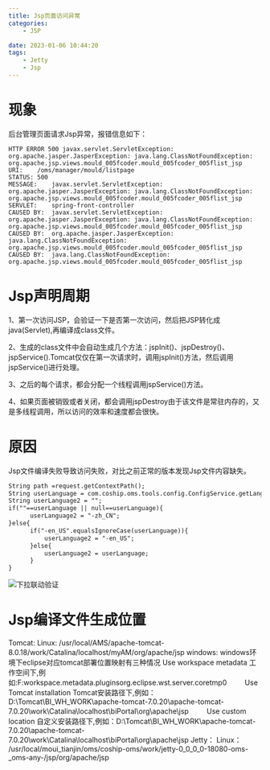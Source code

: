 ```yaml
---
title: Jsp页面访问异常
categories:
	- JSP

date: 2023-01-06 10:44:20
tags: 
	- Jetty
	- Jsp
---
```

<!-- toc -->

# <span id="inline-blue">现象</span>
后台管理页面请求Jsp异常，报错信息如下：
```log
HTTP ERROR 500 javax.servlet.ServletException: org.apache.jasper.JasperException: java.lang.ClassNotFoundException: org.apache.jsp.views.mould_005fcoder.mould_005fcoder_005flist_jsp
URI:	/oms/manager/mould/listpage
STATUS:	500
MESSAGE:	javax.servlet.ServletException: org.apache.jasper.JasperException: java.lang.ClassNotFoundException: org.apache.jsp.views.mould_005fcoder.mould_005fcoder_005flist_jsp
SERVLET:	spring-front-controller
CAUSED BY:	javax.servlet.ServletException: org.apache.jasper.JasperException: java.lang.ClassNotFoundException: org.apache.jsp.views.mould_005fcoder.mould_005fcoder_005flist_jsp
CAUSED BY:	org.apache.jasper.JasperException: java.lang.ClassNotFoundException: org.apache.jsp.views.mould_005fcoder.mould_005fcoder_005flist_jsp
CAUSED BY:	java.lang.ClassNotFoundException: org.apache.jsp.views.mould_005fcoder.mould_005fcoder_005flist_jsp
```
# <span id="inline-blue">Jsp声明周期</span>
1、第一次访问JSP，会验证一下是否第一次访问，然后把JSP转化成java(Servlet),再编译成class文件。

2、生成的class文件中会自动生成几个方法：jspInit()、jspDestroy()、jspService().Tomcat仅仅在第一次请求时，调用jspInit()方法，然后调用jspService()进行处理。

3、之后的每个请求，都会分配一个线程调用jspService()方法。

4、如果页面被销毁或者关闭，都会调用jspDestroy由于该文件是常驻内存的，又是多线程调用，所以访问的效率和速度都会很快。
# <span id="inline-blue">原因</span>
Jsp文件编译失败导致访问失败，对比之前正常的版本发现Jsp文件内容缺失。
```jsp
String path =request.getContextPath();
String userLanguage = com.coship.oms.tools.config.ConfigService.getLanguageCode();
String userLanguage2 = "";
if(""==userLanguage || null==userLanguage){
	  userLanguage2 = "-zh_CN";
}else{
	  if("-en_US".equalsIgnoreCase(userLanguage)){
		  userLanguage2 = "-en_US";
	  }else{
		  userLanguage2 = userLanguage;
	  }
}
```
![下拉联动验证](/images/jetty/Jsp/Jetty_Jsp_2023_01_06_001.png)
# <span id="inline-blue">Jsp编译文件生成位置</span>
Tomcat:
	Linux: /usr/local/AMS/apache-tomcat-8.0.18/work/Catalina/localhost/myAM/org/apache/jsp
	windows: 
		windows环境下eclipse对应tomcat部署位置映射有三种情况
		Use workspace metadata
			工作空间下,例如:F:workspace.metadata.pluginsorg.eclipse.wst.server.coretmp0
　　	Use Tomcat installation
			Tomcat安装路径下,例如：D:\Tomcat\BI_WH_WORK\apache-tomcat-7.0.20\apache-tomcat-7.0.20\work\Catalina\localhost\biPortal\org\apache\jsp
　　	Use custom location
			自定义安装路径下,例如：D:\Tomcat\BI_WH_WORK\apache-tomcat-7.0.20\apache-tomcat-7.0.20\work\Catalina\localhost\biPortal\org\apache\jsp
Jetty：
	Linux：
		/usr/local/moui_tianjin/oms/coship-oms/work/jetty-0_0_0_0-18080-oms-_oms-any-/jsp/org/apache/jsp
	


